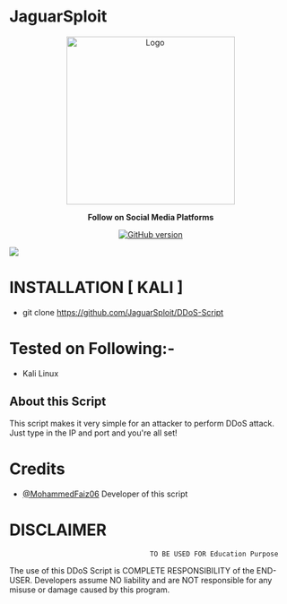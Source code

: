 # JaguarSploit

<p align="center">
  <img src="https://lh6.googleusercontent.com/MXnbaYkT8kxJI4ll-3QHRJHOm_n5jmpItWApVmpMvVi71GURArLETuIGiC7ph7dIPN6B2_vx2n2YsZlW_-FU=w1879-h977" alt="Logo" width="300" height="300">
</p>
<p align="center">
  <b> Follow on Social Media Platforms </b>
</p>


<p align="center">
<p align="center">
<a href="https://www.instagram.com/jaguarsploit/"><img title="GitHub version" src="https://upload.wikimedia.org/wikipedia/commons/thumb/e/e7/Instagram_logo_2016.svg/768px-Instagram_logo_2016.svg.png" ></a> 
</p>

<a href="https://wikipedia.org/wiki/Python_(programming_language)">
    <img src="https://img.shields.io/badge/language-python-blue.svg">
 </a>
 

# INSTALLATION [ KALI ]
* git clone https://github.com/JaguarSploit/DDoS-Script
# Tested on Following:-
* Kali Linux

## About this Script
<p>This script makes it very simple for an attacker to perform DDoS attack. Just type in the IP and port and you're all set!</p>


# Credits
* [@MohammedFaiz06](https://github.com/MohammedFaiz06)
   Developer of this script



# DISCLAIMER
                                       TO BE USED FOR Education Purpose

The use of this DDoS Script is COMPLETE RESPONSIBILITY of the END-USER. Developers assume NO liability and are NOT responsible for any misuse or damage caused by this program. 
